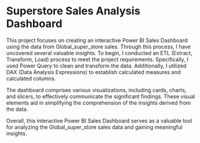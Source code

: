 # Superstore Sales Analysis Dashboard
This project focuses on creating an interactive Power BI Sales Dashboard using the data from Global_super_store sales. Through this process, I have uncovered several valuable insights.
To begin, I conducted an ETL (Extract, Transform, Load) process to meet the project requirements. Specifically, I used Power Query to clean and transform the data. Additionally, I utilized DAX (Data Analysis Expressions) to establish calculated measures and calculated columns.

The dashboard comprises various visualizations, including cards, charts, and slicers, to effectively communicate the significant findings. These visual elements aid in simplifying the comprehension of the insights derived from the data.

Overall, this interactive Power BI Sales Dashboard serves as a valuable tool for analyzing the Global_super_store sales data and gaining meaningful insights.





